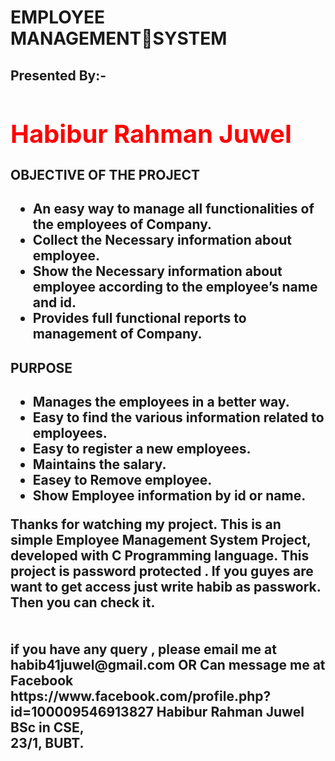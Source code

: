 <h1>EMPLOYEE MANAGEMENTSYSTEM</h1>
<h2>Presented By:-<h2>
<h1 style="color:red;font-size:40px;font-weight:700"> Habibur Rahman Juwel</h1>

<h2>OBJECTIVE OF THE PROJECT<h2>
<ul>
  <li> An easy way to manage all functionalities of the employees of Company.</li>
  <li>Collect the Necessary information about employee.</li>
  <li> Show the Necessary information about employee according to the employee’s name and id.</li> 
  <li> Provides full functional reports to management of Company.</li>
</ul>

<h2>PURPOSE<h2>
<ul>
  <li>Manages the employees in a better way. </li>
  <li>Easy to find the various information related to employees. </li>
  <li> Easy to register a new employees.</li>
  <li>Maintains the salary. </li>
  <li> Easey to Remove employee. </li>
  <li>Show Employee information by id or name. </li>
</ul>
<p >
Thanks for watching my project. 
This is an simple Employee Management System Project, developed with C Programming language. This project is password protected .
If you guyes are want to get access just write habib as passwork.  
Then you can check it. <br><br><br>
if you have any query , please email me at<br>
habib41juwel@gmail.com
OR Can message me at Facebook<br>
https://www.facebook.com/profile.php?id=100009546913827
Habibur Rahman Juwel<br>
BSc in CSE,<br>
23/1, BUBT.
</p>
